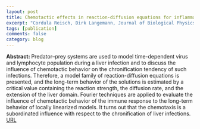 ```yaml
---
layout: post
title: Chemotactic effects in reaction-diffusion equations for inflammations
excerpt: "Cordula Reisch, Dirk Langemann, Journal of Biological Physics, 45, 253–273 (2019)"
tags: [publication]
comments: false
category: blog
---
```


<b>Abstract: </b>Predator–prey systems are used to model time-dependent virus and lymphocyte population during a liver infection and to discuss the influence of chemotactic behavior on the chronification tendency of such infections. Therefore, a model family of reaction-diffusion equations is presented, and the long-term behavior of the solutions is estimated by a critical value containing the reaction strength, the diffusion rate, and the extension of the liver domain. Fourier techniques are applied to evaluate the influence of chemotactic behavior of the immune response to the long-term behavior of locally linearized models. It turns out that the chemotaxis is a subordinated influence with respect to the chronification of liver infections.<br>
<a href="https://doi.org/10.1007/s10867-019-09527-3">URL</a>

